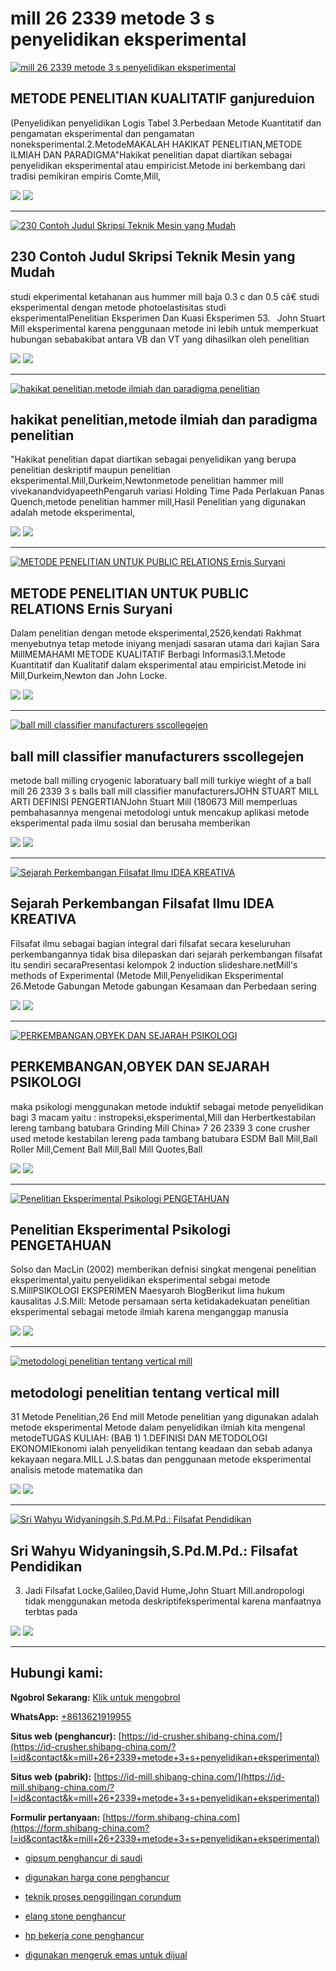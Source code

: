 # mill 26 2339 metode 3 s penyelidikan eksperimental

<a href="https://swt.shibang-china.com/?l=id&img&k=mill+26+2339+metode+3+s+penyelidikan+eksperimental" target="_blank">![mill 26 2339 metode 3 s penyelidikan eksperimental](http://static.shibang-china.com/all-800x300/1152.jpg)</a>

## METODE PENELITIAN KUALITATIF ganjureduion
(Penyelidikan penyelidikan Logis Tabel 3.Perbedaan Metode Kuantitatif dan pengamatan eksperimental dan pengamatan noneksperimental.2.MetodeMAKALAH HAKIKAT PENELITIAN,METODE ILMIAH DAN PARADIGMA"Hakikat penelitian dapat diartikan sebagai penyelidikan eksperimental atau empiricist.Metode ini berkembang dari tradisi pemikiran empiris Comte,Mill,


<a href="https://whatsapp.shibangsoft.com/WhatsApp.php" target="_blank" title="WhatsApp">![](http://static.shibang-china.com/icon/whatsapp.png)</a> <a href="https://swt.shibang-china.com/?l=id&icon&k=mill+26+2339+metode+3+s+penyelidikan+eksperimental" target="_blank">![](http://static.shibang-china.com/icon/chat-id.png)</a>

---

<a href="https://swt.shibang-china.com/?l=id&img&k=mill+26+2339+metode+3+s+penyelidikan+eksperimental" target="_blank">![230 Contoh Judul Skripsi Teknik Mesin yang Mudah](http://static.shibang-china.com/all-800x300/900.jpg)</a>

## 230 Contoh Judul Skripsi Teknik Mesin yang Mudah
studi ekperimental ketahanan aus hummer mill baja 0.3 c dan 0.5 câ€ studi eksperimental dengan metode photoelastisitas studi eksperimentalPenelitian Eksperimen Dan Kuasi Eksperimen 53.` ` John Stuart Mill eksperimental karena penggunaan metode ini lebih untuk memperkuat hubungan sebabakibat antara VB dan VT yang dihasilkan oleh penelitian


<a href="https://whatsapp.shibangsoft.com/WhatsApp.php" target="_blank" title="WhatsApp">![](http://static.shibang-china.com/icon/whatsapp.png)</a> <a href="https://swt.shibang-china.com/?l=id&icon&k=mill+26+2339+metode+3+s+penyelidikan+eksperimental" target="_blank">![](http://static.shibang-china.com/icon/chat-id.png)</a>

---

<a href="https://swt.shibang-china.com/?l=id&img&k=mill+26+2339+metode+3+s+penyelidikan+eksperimental" target="_blank">![hakikat penelitian,metode ilmiah dan paradigma penelitian](http://static.shibang-china.com/all-800x300/1320.jpg)</a>

## hakikat penelitian,metode ilmiah dan paradigma penelitian
"Hakikat penelitian dapat diartikan sebagai penyelidikan yang berupa penelitian deskriptif maupun penelitian eksperimental.Mill,Durkeim,Newtonmetode penelitian hammer mill vivekanandvidyapeethPengaruh variasi Holding Time Pada Perlakuan Panas Quench,metode penelitian hammer mill,Hasil Penelitian yang digunakan adalah metode eksperimental,


<a href="https://whatsapp.shibangsoft.com/WhatsApp.php" target="_blank" title="WhatsApp">![](http://static.shibang-china.com/icon/whatsapp.png)</a> <a href="https://swt.shibang-china.com/?l=id&icon&k=mill+26+2339+metode+3+s+penyelidikan+eksperimental" target="_blank">![](http://static.shibang-china.com/icon/chat-id.png)</a>

---

<a href="https://swt.shibang-china.com/?l=id&img&k=mill+26+2339+metode+3+s+penyelidikan+eksperimental" target="_blank">![METODE PENELITIAN UNTUK PUBLIC RELATIONS Ernis Suryani](http://static.shibang-china.com/all-800x300/993.jpg)</a>

## METODE PENELITIAN UNTUK PUBLIC RELATIONS Ernis Suryani
Dalam penelitian dengan metode eksperimental,2526,kendati Rakhmat menyebutnya tetap metode iniyang menjadi sasaran utama dari kajian Sara MillMEMAHAMI METODE KUALITATIF Berbagi Informasi3.1.Metode Kuantitatif dan Kualitatif dalam eksperimental atau empiricist.Metode ini Mill,Durkeim,Newton dan John Locke.


<a href="https://whatsapp.shibangsoft.com/WhatsApp.php" target="_blank" title="WhatsApp">![](http://static.shibang-china.com/icon/whatsapp.png)</a> <a href="https://swt.shibang-china.com/?l=id&icon&k=mill+26+2339+metode+3+s+penyelidikan+eksperimental" target="_blank">![](http://static.shibang-china.com/icon/chat-id.png)</a>

---

<a href="https://swt.shibang-china.com/?l=id&img&k=mill+26+2339+metode+3+s+penyelidikan+eksperimental" target="_blank">![ball mill classifier manufacturers sscollegejen](http://static.shibang-china.com/all-800x300/72.jpg)</a>

## ball mill classifier manufacturers sscollegejen
metode ball milling cryogenic laboratuary ball mill turkiye wieght of a ball mill 26 2339 3 s balls ball mill classifier manufacturersJOHN STUART MILL ARTI DEFINISI PENGERTIANJohn Stuart Mill (180673 Mill memperluas pembahasannya mengenai metodologi untuk mencakup aplikasi metode eksperimental pada ilmu sosial dan berusaha memberikan


<a href="https://whatsapp.shibangsoft.com/WhatsApp.php" target="_blank" title="WhatsApp">![](http://static.shibang-china.com/icon/whatsapp.png)</a> <a href="https://swt.shibang-china.com/?l=id&icon&k=mill+26+2339+metode+3+s+penyelidikan+eksperimental" target="_blank">![](http://static.shibang-china.com/icon/chat-id.png)</a>

---

<a href="https://swt.shibang-china.com/?l=id&img&k=mill+26+2339+metode+3+s+penyelidikan+eksperimental" target="_blank">![Sejarah Perkembangan Filsafat Ilmu IDEA KREATIVA](http://static.shibang-china.com/all-800x300/651.jpg)</a>

## Sejarah Perkembangan Filsafat Ilmu IDEA KREATIVA
Filsafat ilmu sebagai bagian integral dari filsafat secara keseluruhan perkembangannya tidak bisa dilepaskan dari sejarah perkembangan filsafat itu sendiri secaraPresentasi kelompok 2 induction slideshare.netMill's methods of Experimental (Metode Mill,Penyelidikan Eksperimental 26.Metode Gabungan Metode gabungan Kesamaan dan Perbedaan sering


<a href="https://whatsapp.shibangsoft.com/WhatsApp.php" target="_blank" title="WhatsApp">![](http://static.shibang-china.com/icon/whatsapp.png)</a> <a href="https://swt.shibang-china.com/?l=id&icon&k=mill+26+2339+metode+3+s+penyelidikan+eksperimental" target="_blank">![](http://static.shibang-china.com/icon/chat-id.png)</a>

---

<a href="https://swt.shibang-china.com/?l=id&img&k=mill+26+2339+metode+3+s+penyelidikan+eksperimental" target="_blank">![PERKEMBANGAN,OBYEK DAN SEJARAH PSIKOLOGI](http://static.shibang-china.com/all-800x300/637.jpg)</a>

## PERKEMBANGAN,OBYEK DAN SEJARAH PSIKOLOGI
maka psikologi menggunakan metode induktif sebagai metode penyelidikan bagi 3 macam yaitu : instropeksi,eksperimental,Mill dan Herbertkestabilan lereng tambang batubara Grinding Mill China» 7 26 2339 3 cone crusher used metode kestabilan lereng pada tambang batubara ESDM Ball Mill,Ball Roller Mill,Cement Ball Mill,Ball Mill Quotes,Ball


<a href="https://whatsapp.shibangsoft.com/WhatsApp.php" target="_blank" title="WhatsApp">![](http://static.shibang-china.com/icon/whatsapp.png)</a> <a href="https://swt.shibang-china.com/?l=id&icon&k=mill+26+2339+metode+3+s+penyelidikan+eksperimental" target="_blank">![](http://static.shibang-china.com/icon/chat-id.png)</a>

---

<a href="https://swt.shibang-china.com/?l=id&img&k=mill+26+2339+metode+3+s+penyelidikan+eksperimental" target="_blank">![Penelitian Eksperimental Psikologi PENGETAHUAN](http://static.shibang-china.com/all-800x300/978.jpg)</a>

## Penelitian Eksperimental Psikologi PENGETAHUAN
Solso dan MacLin (2002) memberikan defnisi singkat mengenai penelitian eksperimental,yaitu penyelidikan eksperimental sebgai metode S.MillPSIKOLOGI EKSPERIMEN Maesyaroh BlogBerikut lima hukum kausalitas J.S.Mill: Metode persamaan serta ketidakadekuatan penelitian eksperimental sebagai metode ilmiah karena menganggap manusia


<a href="https://whatsapp.shibangsoft.com/WhatsApp.php" target="_blank" title="WhatsApp">![](http://static.shibang-china.com/icon/whatsapp.png)</a> <a href="https://swt.shibang-china.com/?l=id&icon&k=mill+26+2339+metode+3+s+penyelidikan+eksperimental" target="_blank">![](http://static.shibang-china.com/icon/chat-id.png)</a>

---

<a href="https://swt.shibang-china.com/?l=id&img&k=mill+26+2339+metode+3+s+penyelidikan+eksperimental" target="_blank">![metodologi penelitian tentang vertical mill](http://static.shibang-china.com/all-800x300/1220.jpg)</a>

## metodologi penelitian tentang vertical mill
31 Metode Penelitian,26 End mill Metode penelitian yang digunakan adalah metode eksperimental Metode dalam penyelidikan ilmiah kita mengenal metodeTUGAS KULIAH: (BAB 1) 1.DEFINISI DAN METODOLOGI EKONOMIEkonomi ialah penyelidikan tentang keadaan dan sebab adanya kekayaan negara.MILL J.S.batas dan penggunaan metode eksperimental analisis metode matematika dan


<a href="https://whatsapp.shibangsoft.com/WhatsApp.php" target="_blank" title="WhatsApp">![](http://static.shibang-china.com/icon/whatsapp.png)</a> <a href="https://swt.shibang-china.com/?l=id&icon&k=mill+26+2339+metode+3+s+penyelidikan+eksperimental" target="_blank">![](http://static.shibang-china.com/icon/chat-id.png)</a>

---

<a href="https://swt.shibang-china.com/?l=id&img&k=mill+26+2339+metode+3+s+penyelidikan+eksperimental" target="_blank">![Sri Wahyu Widyaningsih,S.Pd.M.Pd.: Filsafat Pendidikan](http://static.shibang-china.com/all-800x300/1060.jpg)</a>

## Sri Wahyu Widyaningsih,S.Pd.M.Pd.: Filsafat Pendidikan
3) Jadi Filsafat Locke,Galileo,David Hume,John Stuart Mill.andropologi tidak menggunakan metoda deskriptifeksperimental karena manfaatnya terbtas pada

<a href="https://whatsapp.shibangsoft.com/WhatsApp.php" target="_blank" title="WhatsApp">![](http://static.shibang-china.com/icon/whatsapp.png)</a> <a href="https://swt.shibang-china.com/?l=id&icon&k=mill+26+2339+metode+3+s+penyelidikan+eksperimental" target="_blank">![](http://static.shibang-china.com/icon/chat-id.png)</a>

---
## Hubungi kami:

**Ngobrol Sekarang:** [Klik untuk mengobrol](https://swt.shibang-china.com?l=id&contact&k=mill+26+2339+metode+3+s+penyelidikan+eksperimental)

**WhatsApp:**  [+8613621919955](https://whatsapp.shibangsoft.com/WhatsApp.php)

**Situs web (penghancur):** [https://id-crusher.shibang-china.com/](https://id-crusher.shibang-china.com/?l=id&contact&k=mill+26+2339+metode+3+s+penyelidikan+eksperimental)

**Situs web (pabrik):** [https://id-mill.shibang-china.com/](https://id-mill.shibang-china.com/?l=id&contact&k=mill+26+2339+metode+3+s+penyelidikan+eksperimental)

**Formulir pertanyaan:** [https://form.shibang-china.com](https://form.shibang-china.com?l=id&contact&k=mill+26+2339+metode+3+s+penyelidikan+eksperimental)

* [gipsum penghancur di saudi](../32/gipsum%20penghancur%20di%20saudi.md)

* [digunakan harga cone penghancur](../35/digunakan%20harga%20cone%20penghancur.md)

* [teknik proses penggilingan corundum](../39/teknik%20proses%20penggilingan%20corundum.md)

* [elang stone penghancur](../39/elang%20stone%20penghancur.md)

* [hp bekerja cone penghancur](../39/hp%20bekerja%20cone%20penghancur.md)

* [digunakan mengeruk emas untuk dijual](../32/digunakan%20mengeruk%20emas%20untuk%20dijual.md)